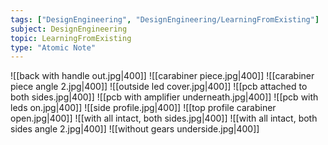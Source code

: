 ```yaml
---
tags: ["DesignEngineering", "DesignEngineering/LearningFromExisting"]
subject: DesignEngineering
topic: LearningFromExisting
type: "Atomic Note"
---
```


![[back with handle out.jpg|400]]
![[carabiner piece.jpg|400]]
![[carabiner piece angle 2.jpg|400]]
![[outside led cover.jpg|400]]
![[pcb attached to both sides.jpg|400]]
![[pcb with amplifier underneath.jpg|400]]
![[pcb with leds on.jpg|400]]
![[side profile.jpg|400]]
![[top profile carabiner open.jpg|400]]
![[with all intact, both sides.jpg|400]]
![[with all intact, both sides angle 2.jpg|400]]
![[without gears underside.jpg|400]]